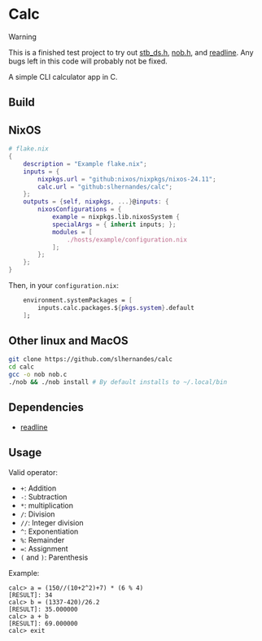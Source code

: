 # Calc

> [!WARNING]
> This is a finished test project to try out [stb_ds.h](https://github.com/nothings/stb/blob/master/stb_ds.h), [nob.h](https://github.com/tsoding/nob.h), and [readline](https://www.gnu.org/software/readline/).
> Any bugs left in this code will probably not be fixed.

A simple CLI calculator app in C.

## Build

## NixOS
```nix
# flake.nix
{
    description = "Example flake.nix";
    inputs = {
        nixpkgs.url = "github:nixos/nixpkgs/nixos-24.11";
        calc.url = "github:slhernandes/calc";
    };
    outputs = {self, nixpkgs, ...}@inputs: {
        nixosConfigurations = {
            example = nixpkgs.lib.nixosSystem {
            specialArgs = { inherit inputs; };
            modules = [
                ./hosts/example/configuration.nix
            ];
        };
    };
}
```
Then, in your ```configuration.nix```:
```nix
    environment.systemPackages = [
        inputs.calc.packages.${pkgs.system}.default
    ];
```



## Other linux and MacOS

```sh
git clone https://github.com/slhernandes/calc
cd calc
gcc -o nob nob.c
./nob && ./nob install # By default installs to ~/.local/bin
```

## Dependencies

- [readline](https://www.gnu.org/software/readline/)

## Usage

Valid operator:
- ```+```: Addition
- ```-```: Subtraction
- ```*```: multiplication
- ```/```: Division
- ```//```: Integer division
- ```^```: Exponentiation
- ```%```: Remainder
- ```=```: Assignment
- ```(``` and ```)```: Parenthesis

Example:
```
calc> a = (150//(10+2^2)+7) * (6 % 4)
[RESULT]: 34
calc> b = (1337-420)/26.2
[RESULT]: 35.000000
calc> a + b
[RESULT]: 69.000000
calc> exit
```
